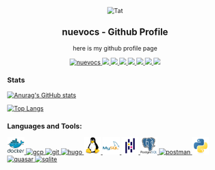 <p align="center">
 <img width="100px" src="https://res.cloudinary.com/ddnumf97u/image/upload/v1684045787/profile_image/me_small_kavbe9.png" align="center" alt="Tat" />
 <h2 align="center">nuevocs - Github Profile</h2>
 <p align="center">here is my github profile page</p>
</p>

<p align="center">
  <a href="https://github.com/nuevocs/nuevocs/">
    <img src="https://komarev.com/ghpvc/?username=nuevocs" alt="nuevocs" />
  </a>
  <a href="http://twitter.com/nuevocs">
    <img height="20" src="https://img.shields.io/twitter/follow/nuevocs?label=Twitter&logo=twitter&style=flat" />
  </a>
  <a href="https://github.com/nuevocs">
    <img height="20" src="https://img.shields.io/github/followers/nuevocs?label=follow&logo=github&style=flat" />
  </a>
  <a href="http://qiita.com/nuevocs">
    <img height="20" src="https://qiita-badge.apiapi.app/s/nuevocs/posts.svg" />
  </a>
  <a href="http://qiita.com/nuevocs">
    <img height="20" src="https://qiita-badge.apiapi.app/s/nuevocs/followers.svg" />
  </a>
  <a href="https://zenn.dev/nuevocs">
    <img height="20" src="https://zenn.badge.nikaera.com/s/nuevocs/likes" />
  </a>
  <a href="https://zenn.dev/nuevocs">
    <img height="20" src="https://zenn.badge.nikaera.com/s/nuevocs/followers" />
  </a>
  <a href="https://zenn.dev/nuevocs">
    <img height="20" src="https://zenn.badge.nikaera.com/s/nuevocs/articles" />
  </a>
</p>

  

### Stats
[![Anurag's GitHub stats](https://github-readme-stats.vercel.app/api?username=nuevocs&count_private=true&show_icons=true)](https://github.com/anuraghazra/github-readme-stats)

[![Top Langs](https://github-readme-stats.vercel.app/api/top-langs/?username=nuevocs&layout=compact)](https://github.com/anuraghazra/github-readme-stats)


<h3 align="left">Languages and Tools:</h3>
<p align="left"> <a href="https://www.docker.com/" target="_blank" rel="noreferrer"> <img src="https://raw.githubusercontent.com/devicons/devicon/master/icons/docker/docker-original-wordmark.svg" alt="docker" width="40" height="40"/> </a> <a href="https://cloud.google.com" target="_blank" rel="noreferrer"> <img src="https://www.vectorlogo.zone/logos/google_cloud/google_cloud-icon.svg" alt="gcp" width="40" height="40"/> </a> <a href="https://git-scm.com/" target="_blank" rel="noreferrer"> <img src="https://www.vectorlogo.zone/logos/git-scm/git-scm-icon.svg" alt="git" width="40" height="40"/> </a> <a href="https://gohugo.io/" target="_blank" rel="noreferrer"> <img src="https://api.iconify.design/logos-hugo.svg" alt="hugo" width="40" height="40"/> </a> <a href="https://www.linux.org/" target="_blank" rel="noreferrer"> <img src="https://raw.githubusercontent.com/devicons/devicon/master/icons/linux/linux-original.svg" alt="linux" width="40" height="40"/> </a> <a href="https://www.mysql.com/" target="_blank" rel="noreferrer"> <img src="https://raw.githubusercontent.com/devicons/devicon/master/icons/mysql/mysql-original-wordmark.svg" alt="mysql" width="40" height="40"/> </a> <a href="https://pandas.pydata.org/" target="_blank" rel="noreferrer"> <img src="https://raw.githubusercontent.com/devicons/devicon/2ae2a900d2f041da66e950e4d48052658d850630/icons/pandas/pandas-original.svg" alt="pandas" width="40" height="40"/> </a> <a href="https://www.postgresql.org" target="_blank" rel="noreferrer"> <img src="https://raw.githubusercontent.com/devicons/devicon/master/icons/postgresql/postgresql-original-wordmark.svg" alt="postgresql" width="40" height="40"/> </a> <a href="https://postman.com" target="_blank" rel="noreferrer"> <img src="https://www.vectorlogo.zone/logos/getpostman/getpostman-icon.svg" alt="postman" width="40" height="40"/> </a> <a href="https://www.python.org" target="_blank" rel="noreferrer"> <img src="https://raw.githubusercontent.com/devicons/devicon/master/icons/python/python-original.svg" alt="python" width="40" height="40"/> </a> <a href="https://quasar.dev/" target="_blank" rel="noreferrer"> <img src="https://cdn.quasar.dev/logo/svg/quasar-logo.svg" alt="quasar" width="40" height="40"/> </a> <a href="https://www.sqlite.org/" target="_blank" rel="noreferrer"> <img src="https://www.vectorlogo.zone/logos/sqlite/sqlite-icon.svg" alt="sqlite" width="40" height="40"/> </a> </p>
